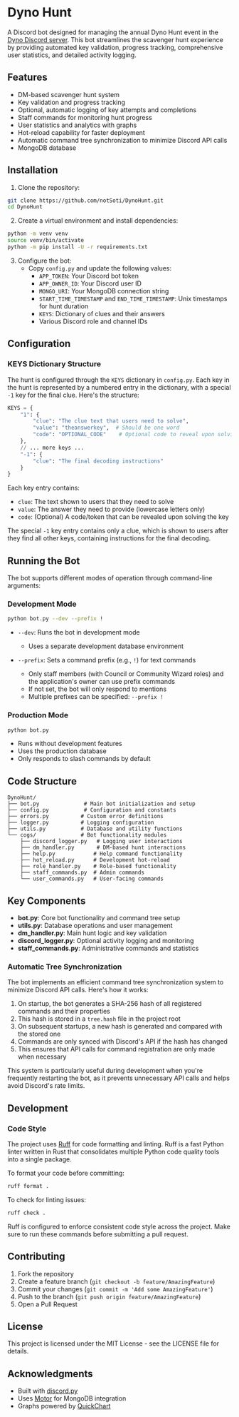 # Dyno Hunt

A Discord bot designed for managing the annual Dyno Hunt event in the [Dyno Discord server](https://discord.gg/dyno). This bot streamlines the scavenger hunt experience by providing automated key validation, progress tracking, comprehensive user statistics, and detailed activity logging.

## Features

- DM-based scavenger hunt system
- Key validation and progress tracking
- Optional, automatic logging of key attempts and completions
- Staff commands for monitoring hunt progress
- User statistics and analytics with graphs
- Hot-reload capability for faster deployment
- Automatic command tree synchronization to minimize Discord API calls
- MongoDB database

## Installation

1. Clone the repository:
```bash
git clone https://github.com/notSoti/DynoHunt.git
cd DynoHunt
```

2. Create a virtual environment and install dependencies:
```bash
python -m venv venv
source venv/bin/activate
python -m pip install -U -r requirements.txt
```

3. Configure the bot:
   - Copy `config.py` and update the following values:
     - `APP_TOKEN`: Your Discord bot token
     - `APP_OWNER_ID`: Your Discord user ID
     - `MONGO_URI`: Your MongoDB connection string
     - `START_TIME_TIMESTAMP` and `END_TIME_TIMESTAMP`: Unix timestamps for hunt duration
     - `KEYS`: Dictionary of clues and their answers
     - Various Discord role and channel IDs

## Configuration

### KEYS Dictionary Structure

The hunt is configured through the `KEYS` dictionary in `config.py`. Each key in the hunt is represented by a numbered entry in the dictionary, with a special `-1` key for the final clue. Here's the structure:

```python
KEYS = {
    "1": {
        "clue": "The clue text that users need to solve",
        "value": "theanswerkey",  # Should be one word
        "code": "OPTIONAL_CODE"    # Optional code to reveal upon solving
    },
    // ... more keys ...
    "-1": {
        "clue": "The final decoding instructions"
    }
}
```

Each key entry contains:
- `clue`: The text shown to users that they need to solve
- `value`: The answer they need to provide (lowercase letters only)
- `code`: (Optional) A code/token that can be revealed upon solving the key

The special `-1` key entry contains only a clue, which is shown to users after they find all other keys, containing instructions for the final decoding.

## Running the Bot

The bot supports different modes of operation through command-line arguments:

### Development Mode
```bash
python bot.py --dev --prefix !
```
- `--dev`: Runs the bot in development mode
  - Uses a separate development database environment

- `--prefix`: Sets a command prefix (e.g., `!`) for text commands
  - Only staff members (with Council or Community Wizard roles) and the application's owner can use prefix commands
  - If not set, the bot will only respond to mentions
  - Multiple prefixes can be specified: `--prefix !`

### Production Mode
```bash
python bot.py
```
- Runs without development features
- Uses the production database
- Only responds to slash commands by default

## Code Structure

```
DynoHunt/
├── bot.py              # Main bot initialization and setup
├── config.py           # Configuration and constants
├── errors.py          # Custom error definitions
├── logger.py          # Logging configuration
├── utils.py           # Database and utility functions
└── cogs/              # Bot functionality modules
    ├── discord_logger.py   # Logging user interactions
    ├── dm_handler.py       # DM-based hunt interactions
    ├── help.py            # Help command functionality
    ├── hot_reload.py      # Development hot-reload
    ├── role_handler.py    # Role-based functionality
    ├── staff_commands.py  # Admin commands
    └── user_commands.py   # User-facing commands
```

## Key Components

- **bot.py**: Core bot functionality and command tree setup
- **utils.py**: Database operations and user management
- **dm_handler.py**: Main hunt logic and key validation
- **discord_logger.py**: Optional activity logging and monitoring
- **staff_commands.py**: Administrative commands and statistics

### Automatic Tree Synchronization

The bot implements an efficient command tree synchronization system to minimize Discord API calls. Here's how it works:

1. On startup, the bot generates a SHA-256 hash of all registered commands and their properties
2. This hash is stored in a `tree.hash` file in the project root
3. On subsequent startups, a new hash is generated and compared with the stored one
4. Commands are only synced with Discord's API if the hash has changed
5. This ensures that API calls for command registration are only made when necessary

This system is particularly useful during development when you're frequently restarting the bot, as it prevents unnecessary API calls and helps avoid Discord's rate limits.

## Development

### Code Style

The project uses [Ruff](https://github.com/astral-sh/ruff) for code formatting and linting. Ruff is a fast Python linter written in Rust that consolidates multiple Python code quality tools into a single package.

To format your code before committing:
```bash
ruff format .
```

To check for linting issues:
```bash
ruff check .
```

Ruff is configured to enforce consistent code style across the project. Make sure to run these commands before submitting a pull request.

## Contributing

1. Fork the repository
2. Create a feature branch (`git checkout -b feature/AmazingFeature`)
3. Commit your changes (`git commit -m 'Add some AmazingFeature'`)
4. Push to the branch (`git push origin feature/AmazingFeature`)
5. Open a Pull Request

## License

This project is licensed under the MIT License - see the LICENSE file for details.

## Acknowledgments

- Built with [discord.py](https://github.com/Rapptz/discord.py)
- Uses [Motor](https://github.com/mongodb/motor) for MongoDB integration
- Graphs powered by [QuickChart](https://quickchart.io/)
